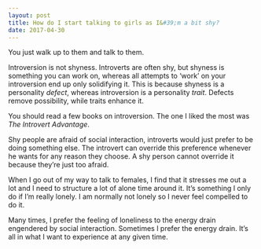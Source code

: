 ```yaml
---
layout: post
title: How do I start talking to girls as I&#39;m a bit shy?
date: 2017-04-30
---
```


<p>You just walk up to them and talk to them.</p><p>Introversion is not shyness. Introverts are often shy, but shyness is something you can work on, whereas all attempts to ‘work’ on your introversion end up only solidifying it. This is because shyness is a personality <i>defect</i>, whereas introversion is a personality <i>trait</i>. Defects remove possibility, while traits enhance it.</p><p>You should read a few books on introversion. The one I liked the most was <i>The Introvert Advantage</i>.</p><p>Shy people are afraid of social interaction, introverts would just prefer to be doing something else. The introvert can override this preference whenever he wants for any reason they choose. A shy person cannot override it because they’re just too afraid.</p><p>When I go out of my way to talk to females, I find that it stresses me out a lot and I need to structure a lot of alone time around it. It’s something I only do if I’m really lonely. I am normally not lonely so I never feel compelled to do it.</p><p>Many times, I prefer the feeling of loneliness to the energy drain engendered by social interaction. Sometimes I prefer the energy drain. It’s all in what I want to experience at any given time.</p>
